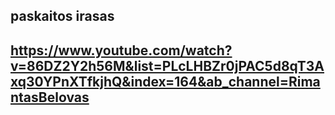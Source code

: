 ## paskaitos irasas

## https://www.youtube.com/watch?v=86DZ2Y2h56M&list=PLcLHBZr0jPAC5d8qT3Axq30YPnXTfkjhQ&index=164&ab_channel=RimantasBelovas
